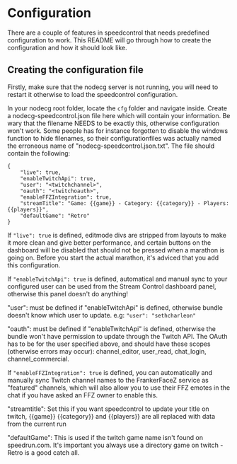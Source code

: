 # Configuration

There are a couple of features in speedcontrol that needs predefined configuration to work.
This README will go through how to create the configuration and how it should look like.

## Creating the configuration file

Firstly, make sure that the nodecg server is not running, you will need to restart it otherwise to load
the speedcontrol configuration.

In your nodecg root folder, locate the `cfg` folder and navigate inside. Create a nodecg-speedcontrol.json file here
which will contain your information. Be wary that the filename NEEDS to be exactly this, otherwise configuration won't work.
Some people has for instance forgotten to disable the windows function to hide filenames, so their configurationfiles was actually 
named the erroneous name of "nodecg-speedcontrol.json.txt". The file should contain the following:

```
{
	"live": true,
	"enableTwitchApi": true,
	"user": "<twitchchannel>",
	"oauth": "<twitchoauth>",
	"enableFFZIntegration": true,
	"streamTitle": "Game: {{game}} - Category: {{category}} - Players: {{players}}",
	"defaultGame": "Retro"
}
```

If `"live": true` is defined, editmode divs are stripped from layouts to make it more clean and give better performance, and certain buttons on the dashboard will be disabled that should not be pressed when a marathon is going on. Before you start the actual marathon, 
it's adviced that you add this configuration.

If `"enableTwitchApi": true` is defined, automatical and manual sync to your configured user can be used from the Stream Control dashboard panel, otherwise this panel doesn't do anything!

"user": must be defined if "enableTwitchApi" is defined, otherwise bundle doesn't know which user to update. e.g: `"user": "sethcharleon"`

"oauth": must be defined if "enableTwitchApi" is defined, otherwise the bundle won't have permission to update through the Twitch API. The OAuth has to be for the user specified above, and should have these scopes (otherwise errors may occur): channel_editor, user_read, chat_login, channel_commercial.

If `"enableFFZIntegration": true` is defined, you can automatically and manually sync Twitch channel names to the FrankerFaceZ service as "featured" channels, which will also allow you to use their FFZ emotes in the chat if you have asked an FFZ owner to enable this.

"streamtitle": Set this if you want speedcontrol to update your title on twitch, {{game}} {{category}} and {{players}} are all replaced with data from the current run

"defaultGame": This is used if the twitch game name isn't found on speedrun.com. It's important you always use a directory game on twitch - Retro is a good catch all.